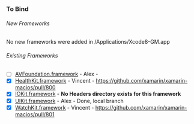 ### To Bind
###### New Frameworks
No new frameworks were added in /Applications/Xcode8-GM.app

###### Existing Frameworks
- [ ] [AVFoundation.framework](https://github.com/xamarin/xamarin-macios/wiki/AVFoundation-iOS-GM) - Alex -
- [X] [HealthKit.framework](https://github.com/xamarin/xamarin-macios/wiki/HealthKit-iOS-GM) - Vincent - https://github.com/xamarin/xamarin-macios/pull/800
- [X] [IOKit.framework](https://github.com/xamarin/xamarin-macios/wiki/IOKit-iOS-GM) - **No Headers directory exists for this framework**
- [X] [UIKit.framework](https://github.com/xamarin/xamarin-macios/wiki/UIKit-iOS-GM) - Alex - Done, local branch
- [X] [WatchKit.framework](https://github.com/xamarin/xamarin-macios/wiki/WatchKit-iOS-GM) - Vincent - https://github.com/xamarin/xamarin-macios/pull/801